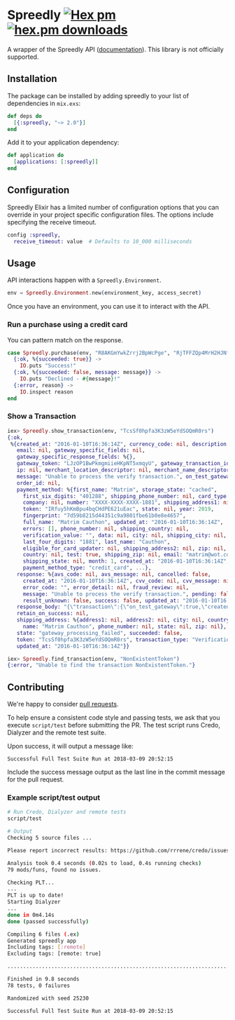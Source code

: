 # Spreedly [![Hex pm](http://img.shields.io/hexpm/v/spreedly.svg?style=flat)](https://hex.pm/packages/spreedly) [![hex.pm downloads](https://img.shields.io/hexpm/dt/spreedly.svg?style=flat)](https://hex.pm/packages/spreedly)

A wrapper of the Spreedly API ([documentation](http://hexdocs.pm/spreedly/)). This library is not officially supported.

## Installation

The package can be installed by adding spreedly to your list of dependencies in `mix.exs`:

```elixir
def deps do
  [{:spreedly, "~> 2.0"}]
end
```

Add it to your application dependency:

```elixir
def application do
  [applications: [:spreedly]]
end
```

## Configuration

Spreedly Elixir has a limited number of configuration options that you can override in your project specific configuration files. The options include specifying the receive timeout.

```elixir
config :spreedly,
  receive_timeout: value  # Defaults to 10_000 milliseconds
```

## Usage

API interactions happen with a `Spreedly.Environment`.

```elixir
env = Spreedly.Environment.new(environment_key, access_secret)
```

Once you have an environment, you can use it to interact with the API.

### Run a purchase using a credit card

You can pattern match on the response.

```elixir
case Spreedly.purchase(env, "R8AKGmYwkZrrj2BpWcPge", "RjTFFZQp4MrH2HJNfPwK", 2344) do
  {:ok, %{succeeded: true}} ->
    IO.puts "Success!"
  {:ok, %{succeeded: false, message: message}} ->
    IO.puts "Declined - #{message}!"
  {:error, reason} ->
    IO.inspect reason
end
```

### Show a Transaction

```elixir
iex> Spreedly.show_transaction(env, "TcsSf0hpfa3K3zW5eYdSOQmR0rs")
{:ok,
 %{created_at: "2016-01-10T16:36:14Z", currency_code: nil, description: nil,
   email: nil, gateway_specific_fields: nil,
   gateway_specific_response_fields: %{},
   gateway_token: "LJzOP1BwPkmgmiieHKpNT5xmqyU", gateway_transaction_id: nil,
   ip: nil, merchant_location_descriptor: nil, merchant_name_descriptor: nil,
   message: "Unable to process the verify transaction.", on_test_gateway: true,
   order_id: nil,
   payment_method: %{first_name: "Matrim", storage_state: "cached",
     first_six_digits: "401288", shipping_phone_number: nil, card_type: "visa",
     company: nil, number: "XXXX-XXXX-XXXX-1881", shipping_address1: nil,
     token: "IRfuy5hKmBpu4bqCHdPE621uEac", state: nil, year: 2019,
     fingerprint: "7d59b8215d44351c9a9801fbe61b0e8e4657",
     full_name: "Matrim Cauthon", updated_at: "2016-01-10T16:36:14Z",
     errors: [], phone_number: nil, shipping_country: nil,
     verification_value: "", data: nil, city: nil, shipping_city: nil,
     last_four_digits: "1881", last_name: "Cauthon",
     eligible_for_card_updater: nil, shipping_address2: nil, zip: nil,
     country: nil, test: true, shipping_zip: nil, email: "matrim@wot.com",
     shipping_state: nil, month: 1, created_at: "2016-01-10T16:36:14Z",
     payment_method_type: "credit_card", ...},
   response: %{avs_code: nil, avs_message: nil, cancelled: false,
     created_at: "2016-01-10T16:36:14Z", cvv_code: nil, cvv_message: nil,
     error_code: "", error_detail: nil, fraud_review: nil,
     message: "Unable to process the verify transaction.", pending: false,
     result_unknown: false, success: false, updated_at: "2016-01-10T16:36:14Z"},
   response_body: "{\"transaction\":{\"on_test_gateway\":true,\"created_at\":\"2016-01-10T16:36:14Z\",\"updated_at\":\"2016-01-10T16:36:14Z\",\"succeeded\":false,\"state\":\"gateway_processing_failed\",\"token\":\"8A8vvB2RbbL41CRz7YYUbAQW5Yw\",\"transaction_type\":\"Verification\",\"order_id\":null,\"ip\":null,\"description\":null,\"email\":null,\"merchant_name_descriptor\":null,\"merchant_location_descriptor\":null,\"gateway_specific_fields\":null,\"gateway_specific_response_fields\":{},\"gateway_transaction_id\":null,\"currency_code\":null,\"retain_on_success\":null,\"message\":\"Unable to process the verify transaction.\",\"gateway_token\":\"LJzOP1BwPkmgmiieHKpNT5xmqyU\",\"response\":{\"success\":false,\"message\":\"Unable to process the verify transaction.\",\"avs_code\":null,\"avs_message\":null,\"cvv_code\":null,\"cvv_message\":null,\"pending\":false,\"result_unknown\":false,\"error_code\":\"\",\"error_detail\":null,\"cancelled\":false,\"fraud_review\":null,\"created_at\":\"2016-01-10T16:36:14Z\",\"updated_at\":\"2016-01-10T16:36:14Z\"},\"shipping_address\":{\"name\":\"Matrim Cauthon\",\"address1\":null,\"address2\":null,\"city\":null,\"state\":null,\"zip\":null,\"country\":null,\"phone_number\":null},\"payment_method\":{\"token\":\"IRfuy5hKmBpu4bqCHdPE621uEac\",\"created_at\":\"2016-01-10T16:36:14Z\",\"updated_at\":\"2016-01-10T16:36:14Z\",\"email\":\"matrim@wot.com\",\"data\":null,\"storage_state\":\"cached\",\"test\":true,\"last_four_digits\":\"1881\",\"first_six_digits\":\"401288\",\"card_type\":\"visa\",\"first_name\":\"Matrim\",\"last_name\":\"Cauthon\",\"month\":1,\"year\":2019,\"address1\":null,\"address2\":null,\"city\":null,\"state\":null,\"zip\":null,\"country\":null,\"phone_number\":null,\"company\":null,\"full_name\":\"Matrim Cauthon\",\"eligible_for_card_updater\":null,\"shipping_address1\":null,\"shipping_address2\":null,\"shipping_city\":null,\"shipping_state\":null,\"shipping_zip\":null,\"shipping_country\":null,\"shipping_phone_number\":null,\"payment_method_type\":\"credit_card\",\"errors\":[],\"fingerprint\":\"7d59b8215d44351c9a9801fbe61b0e8e4657\",\"verification_value\":\"\",\"number\":\"XXXX-XXXX-XXXX-1881\"}}}",
   retain_on_success: nil,
   shipping_address: %{address1: nil, address2: nil, city: nil, country: nil,
     name: "Matrim Cauthon", phone_number: nil, state: nil, zip: nil},
   state: "gateway_processing_failed", succeeded: false,
   token: "TcsSf0hpfa3K3zW5eYdSOQmR0rs", transaction_type: "Verification",
   updated_at: "2016-01-10T16:36:14Z"}}

iex> Spreedly.find_transaction(env, "NonExistentToken")
{:error, "Unable to find the transaction NonExistentToken."}
```

## Contributing

We're happy to consider [pull requests](https://help.github.com/articles/creating-a-pull-request-from-a-fork/).

To help ensure a consistent code style and passing tests, we ask that you execute `script/test` before submitting the PR. The test script runs Credo, Dialyzer and the remote test suite.

Upon success, it will output a message like:

`Successful Full Test Suite Run at 2018-03-09 20:52:15`

Include the success message output as the last line in the commit message for the pull request.

### Example script/test output

```bash
# Run Credo, Dialyzer and remote tests
script/test

# Output
Checking 5 source files ...

Please report incorrect results: https://github.com/rrrene/credo/issues

Analysis took 0.4 seconds (0.02s to load, 0.4s running checks)
79 mods/funs, found no issues.

Checking PLT...
...
PLT is up to date!
Starting Dialyzer
...
done in 0m4.14s
done (passed successfully)

Compiling 6 files (.ex)
Generated spreedly app
Including tags: [:remote]
Excluding tags: [remote: true]

..............................................................................

Finished in 9.8 seconds
78 tests, 0 failures

Randomized with seed 25230

Successful Full Test Suite Run at 2018-03-09 20:52:15
```
